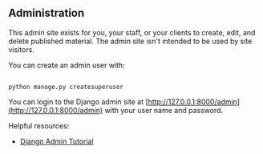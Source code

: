 ## Administration

This admin site exists for you, your staff, or your clients to create, edit, and delete published material. The admin site isn't intended to be used by site visitors.

You can create an admin user with:

```shell

python manage.py createsuperuser

```

You can login to the Django admin site at [http://127.0.0.1:8000/admin](http://127.0.0.1:8000/admin) with your user name and password.

Helpful resources:

* [Django Admin Tutorial](https://docs.djangoproject.com/en/3.1/intro/tutorial07/)
